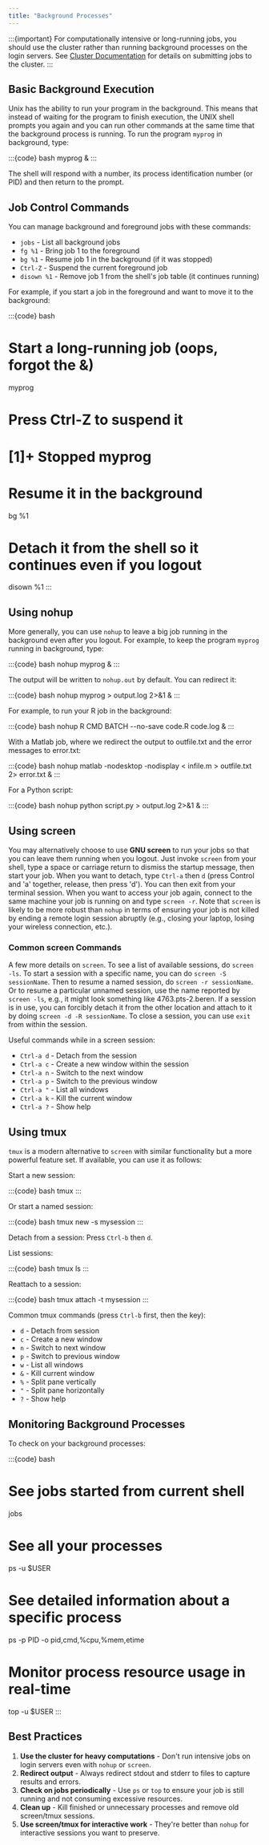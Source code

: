 ```yaml
---
title: "Background Processes"
---
```


:::{important}
For computationally intensive or long-running jobs, you should use the
cluster rather than running background processes on the login servers.
See [Cluster Documentation](../servers/cluster.md) for details on submitting
jobs to the cluster.
:::

## Basic Background Execution

Unix has the ability to run your program in the background. This means
that instead of waiting for the program to finish execution, the UNIX
shell prompts you again and you can run other commands at the same time
that the background process is running. To run the program `myprog` in
background, type:

:::{code} bash
myprog &
:::

The shell will respond with a number, its process identification number
(or PID) and then return to the prompt.

## Job Control Commands

You can manage background and foreground jobs with these commands:

- `jobs` - List all background jobs
- `fg %1` - Bring job 1 to the foreground
- `bg %1` - Resume job 1 in the background (if it was stopped)
- `Ctrl-Z` - Suspend the current foreground job
- `disown %1` - Remove job 1 from the shell's job table (it continues running)

For example, if you start a job in the foreground and want to move it to
the background:

:::{code} bash
# Start a long-running job (oops, forgot the &)
myprog
# Press Ctrl-Z to suspend it
# [1]+  Stopped    myprog
# Resume it in the background
bg %1
# Detach it from the shell so it continues even if you logout
disown %1
:::

## Using nohup

More generally, you can use `nohup` to leave a big job running in the
background even after you logout. For example, to keep the program
`myprog` running in background, type:

:::{code} bash
nohup myprog &
:::

The output will be written to `nohup.out` by default. You can redirect it:

:::{code} bash
nohup myprog > output.log 2>&1 &
:::

For example, to run your R job in the background:

:::{code} bash
nohup R CMD BATCH --no-save code.R code.log &
:::

With a Matlab job, where we redirect
the output to outfile.txt and the error messages to error.txt:

:::{code} bash
nohup matlab -nodesktop -nodisplay < infile.m > outfile.txt 2> error.txt &
:::

For a Python script:

:::{code} bash
nohup python script.py > output.log 2>&1 &
:::

## Using screen

You may alternatively choose to use **GNU screen** to run your jobs so
that you can leave them running when you logout. Just invoke `screen`
from your shell, type a space or carriage return to dismiss the startup
message, then start your job. When you want to detach, type `Ctrl-a`
then `d` (press Control and 'a' together, release, then press 'd'). You can then exit from your terminal session.
When you want to access your job again, connect to the same machine your
job is running on and type `screen -r`. Note that `screen` is likely to
be more robust than `nohup` in terms of ensuring your job is not killed
by ending a remote login session abruptly (e.g., closing your laptop,
losing your wireless connection, etc.).

### Common screen Commands

A few more details on `screen`. To see a list of available sessions, do
`screen -ls`. To start a session with a specific name, you can do
`screen -S sessionName`. Then to resume a named session, do
`screen -r sessionName`. Or to resume a particular unnamed session, use
the name reported by `screen -ls`, e.g., it might look something like
4763.pts-2.beren. If a session is in use, you can forcibly detach it
from the other location and attach to it by doing
`screen -d -R sessionName`. To close a session, you can use `exit` from
within the session.

Useful commands while in a screen session:
- `Ctrl-a d` - Detach from the session
- `Ctrl-a c` - Create a new window within the session
- `Ctrl-a n` - Switch to the next window
- `Ctrl-a p` - Switch to the previous window
- `Ctrl-a "` - List all windows
- `Ctrl-a k` - Kill the current window
- `Ctrl-a ?` - Show help

## Using tmux

`tmux` is a modern alternative to `screen` with similar functionality
but a more powerful feature set. If available, you can use it as follows:

Start a new session:

:::{code} bash
tmux
:::

Or start a named session:

:::{code} bash
tmux new -s mysession
:::

Detach from a session: Press `Ctrl-b` then `d`.

List sessions:

:::{code} bash
tmux ls
:::

Reattach to a session:

:::{code} bash
tmux attach -t mysession
:::

Common tmux commands (press `Ctrl-b` first, then the key):
- `d` - Detach from session
- `c` - Create a new window
- `n` - Switch to next window
- `p` - Switch to previous window
- `w` - List all windows
- `&` - Kill current window
- `%` - Split pane vertically
- `"` - Split pane horizontally
- `?` - Show help

## Monitoring Background Processes

To check on your background processes:

:::{code} bash
# See jobs started from current shell
jobs

# See all your processes
ps -u $USER

# See detailed information about a specific process
ps -p PID -o pid,cmd,%cpu,%mem,etime

# Monitor process resource usage in real-time
top -u $USER
:::

## Best Practices

1. **Use the cluster for heavy computations** - Don't run intensive jobs
   on login servers even with `nohup` or `screen`.
2. **Redirect output** - Always redirect stdout and stderr to files to
   capture results and errors.
3. **Check on jobs periodically** - Use `ps` or `top` to ensure your job
   is still running and not consuming excessive resources.
4. **Clean up** - Kill finished or unnecessary processes and remove old
   screen/tmux sessions.
5. **Use screen/tmux for interactive work** - They're better than `nohup`
   for interactive sessions you want to preserve.
